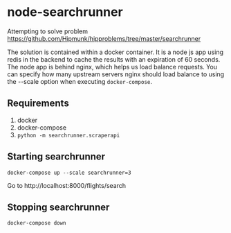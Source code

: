 # node-searchrunner

Attempting to solve problem https://github.com/Hipmunk/hipproblems/tree/master/searchrunner

The solution is contained within a docker container.  It is a node js app using redis in the backend to cache the results with an expiration of 60 seconds.  The node app is behind nginx, which helps us load balance requests.  You can specify how many upstream servers nginx should load balance to using the --scale option when executing `docker-compose`.

## Requirements
1. docker
2. docker-compose
3. `python -m searchrunner.scraperapi`

## Starting searchrunner

`docker-compose up --scale searchrunner=3`

Go to http://localhost:8000/flights/search

## Stopping searchrunner

`docker-compose down`
